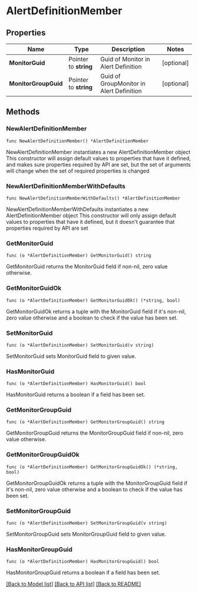 # AlertDefinitionMember

## Properties

Name | Type | Description | Notes
------------ | ------------- | ------------- | -------------
**MonitorGuid** | Pointer to **string** | Guid of Monitor in Alert Definition | [optional] 
**MonitorGroupGuid** | Pointer to **string** | Guid of GroupMonitor in Alert Definition | [optional] 

## Methods

### NewAlertDefinitionMember

`func NewAlertDefinitionMember() *AlertDefinitionMember`

NewAlertDefinitionMember instantiates a new AlertDefinitionMember object
This constructor will assign default values to properties that have it defined,
and makes sure properties required by API are set, but the set of arguments
will change when the set of required properties is changed

### NewAlertDefinitionMemberWithDefaults

`func NewAlertDefinitionMemberWithDefaults() *AlertDefinitionMember`

NewAlertDefinitionMemberWithDefaults instantiates a new AlertDefinitionMember object
This constructor will only assign default values to properties that have it defined,
but it doesn't guarantee that properties required by API are set

### GetMonitorGuid

`func (o *AlertDefinitionMember) GetMonitorGuid() string`

GetMonitorGuid returns the MonitorGuid field if non-nil, zero value otherwise.

### GetMonitorGuidOk

`func (o *AlertDefinitionMember) GetMonitorGuidOk() (*string, bool)`

GetMonitorGuidOk returns a tuple with the MonitorGuid field if it's non-nil, zero value otherwise
and a boolean to check if the value has been set.

### SetMonitorGuid

`func (o *AlertDefinitionMember) SetMonitorGuid(v string)`

SetMonitorGuid sets MonitorGuid field to given value.

### HasMonitorGuid

`func (o *AlertDefinitionMember) HasMonitorGuid() bool`

HasMonitorGuid returns a boolean if a field has been set.

### GetMonitorGroupGuid

`func (o *AlertDefinitionMember) GetMonitorGroupGuid() string`

GetMonitorGroupGuid returns the MonitorGroupGuid field if non-nil, zero value otherwise.

### GetMonitorGroupGuidOk

`func (o *AlertDefinitionMember) GetMonitorGroupGuidOk() (*string, bool)`

GetMonitorGroupGuidOk returns a tuple with the MonitorGroupGuid field if it's non-nil, zero value otherwise
and a boolean to check if the value has been set.

### SetMonitorGroupGuid

`func (o *AlertDefinitionMember) SetMonitorGroupGuid(v string)`

SetMonitorGroupGuid sets MonitorGroupGuid field to given value.

### HasMonitorGroupGuid

`func (o *AlertDefinitionMember) HasMonitorGroupGuid() bool`

HasMonitorGroupGuid returns a boolean if a field has been set.


[[Back to Model list]](../README.md#documentation-for-models) [[Back to API list]](../README.md#documentation-for-api-endpoints) [[Back to README]](../README.md)


